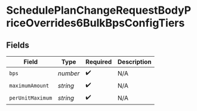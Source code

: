 # SchedulePlanChangeRequestBodyPriceOverrides6BulkBpsConfigTiers


## Fields

| Field              | Type               | Required           | Description        |
| ------------------ | ------------------ | ------------------ | ------------------ |
| `bps`              | *number*           | :heavy_check_mark: | N/A                |
| `maximumAmount`    | *string*           | :heavy_check_mark: | N/A                |
| `perUnitMaximum`   | *string*           | :heavy_check_mark: | N/A                |